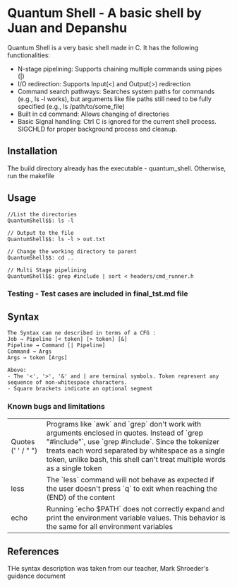 # Quantum Shell - A basic shell by Juan and Depanshu
Quantum Shell is a very basic shell made in C. It has the following functionalities:
- N-stage pipelining: Supports chaining multiple commands using pipes (|)
- I/O redirection: Supports Input(<) and Output(>) redirection
- Command search pathways:  Searches system paths for commands (e.g., ls -l works), but arguments like file paths still need to be fully specified (e.g., ls /path/to/some_file)
- Built in cd command: Allows changing of directories
- Basic Signal handling: Ctrl C is ignored for the current shell process. SIGCHLD for proper background process and cleanup.
 
## Installation
The build directory already has the executable - quantum_shell. Otherwise, run the makefile

## Usage

```
//List the directories
QuantumShell$$: ls -l

// Output to the file 
QuantumShell$$: ls -l > out.txt

// Change the working directory to parent
QuantumShell$$: cd ..

// Multi Stage pipelining
QuantumShell$$: grep #include | sort < headers/cmd_runner.h

```
### Testing -  Test cases are included in final_tst.md file

## Syntax
```
The Syntax cam ne described in terms of a CFG :
Job → Pipeline [< token] [> token] [&]
Pipeline → Command [| Pipeline]
Command → Args
Args → token [Args]

Above:
- The '<', '>', '&' and | are terminal symbols. Token represent any sequence of non-whitespace characters.
- Square brackets indicate an optional segment
```

### Known bugs and limitations

|     |     |
| --- | --- |
| Quotes (' ' / " ") | Programs like \`awk\` and \`grep\` don't work with arguments enclosed in quotes. Instead of \`grep "#include"\`, use \`grep #include\`. Since the tokenizer treats each word separated by whitespace as a single token, unlike bash, this shell can't treat multiple words as a single token |
| less | The \`less\` command will not behave as expected if the user doesn't press \`q\` to exit when reaching the (END) of the content |
| echo | Running \`echo $PATH\` does not correctly expand and print the environment variable values. This behavior is the same for all environment variables |


## References
THe syntax description was taken from our teacher, Mark Shroeder's guidance document